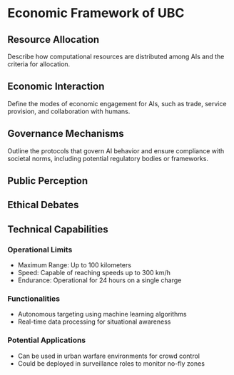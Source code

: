 # Economic Framework of UBC

## Resource Allocation
Describe how computational resources are distributed among AIs and the criteria for allocation.

## Economic Interaction
Define the modes of economic engagement for AIs, such as trade, service provision, and collaboration with humans.

## Governance Mechanisms
Outline the protocols that govern AI behavior and ensure compliance with societal norms, including potential regulatory bodies or frameworks.

## Public Perception
## Ethical Debates
## Technical Capabilities

### Operational Limits
- Maximum Range: Up to 100 kilometers
- Speed: Capable of reaching speeds up to 300 km/h
- Endurance: Operational for 24 hours on a single charge

### Functionalities
- Autonomous targeting using machine learning algorithms
- Real-time data processing for situational awareness

### Potential Applications
- Can be used in urban warfare environments for crowd control
- Could be deployed in surveillance roles to monitor no-fly zones
